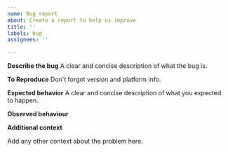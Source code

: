 ```yaml
---
name: Bug report
about: Create a report to help us improve
title: ''
labels: bug
assignees: ''

---
```


**Describe the bug**
A clear and concise description of what the bug is.

**To Reproduce**
Don't forgot version and platform info.

**Expected behavior**
A clear and concise description of what you expected to happen.

**Observed behaviour**

**Additional context**

Add any other context about the problem here.
